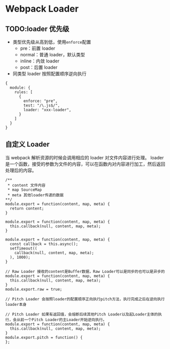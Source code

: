 # Webpack Loader

## TODO:loader 优先级

- 类型优先级从高到低，使用`enforce`配置
  - pre：前置 loader
  - normal：普通 loader，默认类型
  - inline：内敛 loader
  - post：后置 loader
- 同类型 loader 按照配置顺序逆向执行

```JS
{
  module: {
    rules: [
      {
        enforce: "pre",
        test: "/\.js$/",
        loader: "xxx-loader",
      }
    ]
  }
}
```

## 自定义 Loader

当 webpack 解析资源的时候会调用相应的 loader 对文件内容进行处理。
loader 是一个函数，接受的参数为文件的内容，可以在函数内对内容进行加工，然后返回处理后的内容。

```JS 同步Loader
/**
 * content 文件内容
 * map SourceMap
 * meta 其他loader传递的数据
**/
module.export = function(content, map, meta) {
  return content;
}

module.export = function(content, map, meta) {
  this.callback(null, content, map, meta);
}
```

```JS 异步Loader
module.export = function(content, map, meta) {
  const callback = this.async();
  setTimeout((
    callback(null, content, map, meta);
  ), 1000);
}
```

```JS Raw Loader
// Raw Loader 接收的content是Buffer数据，Raw Loader可以是同步的也可以是异步的
module.export = function(content, map, meta) {
  this.callback(null, content, map, meta);
}
module.export.raw = true;
```

```JS Pitch Loader
// Pitch Loader 会按照loader的配置顺序正向执行pitch方法，执行完成之后在逆向执行loader本身

// Pitch Loader 如果有返回值，会熔断后续其他Pitch Loader以及起Loader主体的执行，会从前一个Pitch Loader的主Loader开始逆向执行。
module.export = function(content, map, meta) {
  this.callback(null, content, map, meta);
}
module.export.pitch = function() {
};
```
